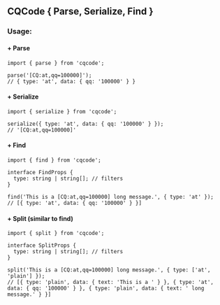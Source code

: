 ## CQCode { Parse, Serialize, Find }

### Usage:

#### + Parse

```
import { parse } from 'cqcode';

parse('[CQ:at,qq=100000]');
// { type: 'at', data: { qq: '100000' } }
```

#### + Serialize

```
import { serialize } from 'cqcode';

serialize({ type: 'at', data: { qq: '100000' } });
// '[CQ:at,qq=100000]'
```

#### + Find

```
import { find } from 'cqcode';

interface FindProps {
  type: string | string[]; // filters
}

find('This is a [CQ:at,qq=100000] long message.', { type: 'at' });
// [{ type: 'at', data: { qq: '100000' } }]
```

#### + Split (similar to find)

```
import { split } from 'cqcode';

interface SplitProps {
  type: string | string[]; // filters
}

split('This is a [CQ:at,qq=100000] long message.', { type: ['at', 'plain'] });
// [{ type: 'plain', data: { text: 'This is a ' } }, { type: 'at', data: { qq: '100000' } }, { type: 'plain', data: { text: ' long message.' } }]
```
